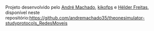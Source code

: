 Projeto desenvolvido pelo [André Machado](https://github.com/andremachado35), [kikofps](https://github.com/kikofps) e [Hélder Freitas](https://github.com/loonatic), disponível neste repositório:https://github.com/andremachado35/theonesimulator-studyprotocols_RedesMoveis
